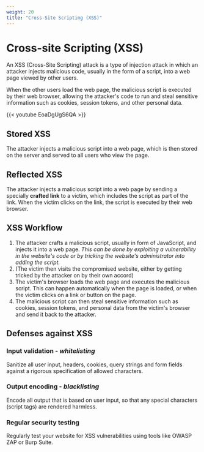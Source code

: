 ```yaml
---
weight: 20
title: "Cross-Site Scripting (XSS)"
---
```


# Cross-site Scripting (XSS)

An XSS (Cross-Site Scripting) attack is a type of injection attack in which an attacker injects malicious code, usually in the form of a script, into a web page viewed by other users.

When the other users load the web page, the malicious script is executed by their web browser, allowing the attacker's code to run and steal sensitive information such as cookies, session tokens, and other personal data.

{{< youtube EoaDgUgS6QA >}}


## Stored XSS

The attacker injects a malicious script into a web page, which is then stored on the server and served to all users who view the page.


## Reflected XSS

The attacker injects a malicious script into a web page by sending a specially **crafted link** to a victim, which includes the script as part of the link. When the victim clicks on the link, the script is executed by their web browser.


## XSS Workflow

1. The attacker crafts a malicious script, usually in form of JavaScript, and injects it into a web page. *This can be done by exploiting a vulnerability in the website's code or by tricking the website's administrator into adding the script.*
2. (The victim then visits the compromised website, either by getting tricked by the attacker on by their own accord)
3. The victim's browser loads the web page and executes the malicious script. This can happen automatically when the page is loaded, or when the victim clicks on a link or button on the page.
4. The malicious script can then steal sensitive information such as cookies, session tokens, and personal data from the victim's browser and send it back to the attacker.

## Defenses against XSS


### Input validation - *whitelisting*
Sanitize all user input, headers, cookies, query strings and form fields against a rigorous specification of allowed characters.

### Output encoding - *blacklisting*
Encode all output that is based on user input, so that any special characters (script tags) are rendered harmless.

### Regular security testing
Regularly test your website for XSS vulnerabilities using tools like OWASP ZAP or Burp Suite.
